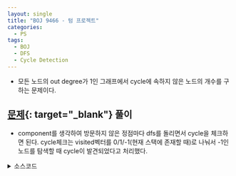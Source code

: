 ```yaml
---
layout: single
title: "BOJ 9466 - 텀 프로젝트"
categories:
  - PS
tags:
  - BOJ
  - DFS
  - Cycle Detection
---
```

- 모든 노드의 out degree가 1인 그래프에서 cycle에 속하지 않은 노드의 개수를 구하는 문제이다.

## [문제](https://www.acmicpc.net/problem/9466){: target="_blank"} 풀이
- component를 생각하여 방문하지 않은 정점마다 dfs를 돌리면서 cycle을 체크하면 된다. cycle체크는 visited벡터를 0/1/-1(현재 스택에 존재할 때)로 나눠서 -1인 노드를 탐색할 때 cycle이 발견되었다고 처리했다.

<details markdown="1">
<summary>소스코드</summary>
```cpp
#include<cstdio>
#include<vector>
#include<stack>
using namespace std;
typedef vector<int> vi;

int main()
{
	int t, n;
	vi res;
	scanf("%d", &t);
	while(t--){
		scanf("%d", &n);
		int cidx=0, gidx=1;
		vi g(n), visited(n, 0), group(n, 0);
		for(int i=0;i<n;i++){
			int t;
			scanf("%d", &t);
			g[i]=--t;
		}
		
		while(cidx!=n){
			if(visited[cidx]!=0){
				cidx++;
				continue;
			}
			stack<int> st;
			st.push(cidx);
			visited[cidx]=-1;
			while(!st.empty()){
				int next=g[st.top()];
				if(visited[next]==0){
					st.push(next);
					visited[next]=-1;
				}
				else if(visited[next]==-1){
					while(st.top()!=next){
						group[st.top()]=gidx;
						visited[st.top()]=1;
						st.pop();
					}
					group[next]=gidx;
					visited[next]=1;
					st.pop();
				}
				else{
					while(!st.empty()){
						visited[st.top()]=1;
						st.pop();
					}
				}
			}
			cidx++;
		}
		gidx++;
		int nogcnt=0;
		for(int i=0;i<n;i++) if(group[i]==0) nogcnt++;
		res.push_back(nogcnt);
	}
	for(int i=0;i<res.size();i++) printf("%d\n", res[i]);
}
```
</details> 

## 풀고나서
- cidx를 사용하지 않고 `int isempty(vi& visited)`라는 함수를 따로 만들어서 components처리하는 두 번째 while문을 ```cpp while(isempty(visited)!=-1)```로 돌렸었는데 이것때문에 시간초과가 나는 것을 어디서 무한루프가 도나 착각했었다.  
`priority queue`를 쓸 방법을 생각하다가 그냥 인덱스로 `while`문을 돌리면서 `visited`의 값을 처음에 확인하면 된다는 것을 깨달았다. 탐색 구현할 때마다 헷갈리지 않게 적어놔야겠다.

- **component 시작점을 찾을 때는 그냥 인덱스로 visited 체크하면서 돌리면 된다**
